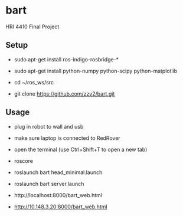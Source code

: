 # bart
HRI 4410 Final Project


## Setup
- sudo apt-get install ros-indigo-rosbridge-*
- sudo apt-get install python-numpy python-scipy python-matplotlib

- cd ~/ros_ws/src
- git clone https://github.com/zzv2/bart.git


## Usage
- plug in robot to wall and usb
- make sure laptop is connected to RedRover
- open the terminal (use Ctrl+Shift+T to open a new tab)

- roscore
- roslaunch bart head_minimal.launch
- roslaunch bart server.launch

- http://localhost:8000/bart_web.html
- http://10.148.3.20:8000/bart_web.html